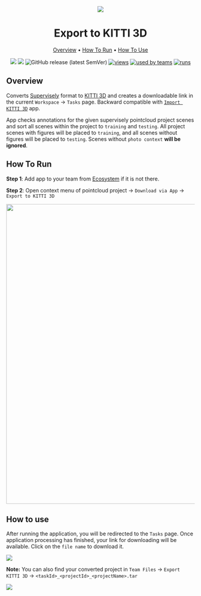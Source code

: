 <div align="center" markdown>
<img src="https://i.imgur.com/A8zjTub.png"/>

# Export to KITTI 3D

<p align="center">
  <a href="#Overview">Overview</a> •
  <a href="#How-To-Run">How To Run</a> •
  <a href="#How-To-Use">How To Use</a>
</p>
  
[![](https://img.shields.io/badge/supervisely-ecosystem-brightgreen)](https://ecosystem.supervise.ly/apps/supervisely-ecosystem/export-to-kitti-3d)
[![](https://img.shields.io/badge/slack-chat-green.svg?logo=slack)](https://supervise.ly/slack)
![GitHub release (latest SemVer)](https://img.shields.io/github/v/release/supervisely-ecosystem/export-to-kitti-3d)
[![views](https://app.supervise.ly/public/api/v3/ecosystem.counters?repo=supervisely-ecosystem/export-to-kitti-3d&counter=views&label=views)](https://supervise.ly)
[![used by teams](https://app.supervise.ly/public/api/v3/ecosystem.counters?repo=supervisely-ecosystem/export-to-kitti-3d&counter=downloads&label=used%20by%20teams)](https://supervise.ly)
[![runs](https://app.supervise.ly/public/api/v3/ecosystem.counters?repo=supervisely-ecosystem/export-to-kitti-3d&counter=runs&label=runs&123)](https://supervise.ly)

</div>

## Overview
Converts [Supervisely](https://docs.supervise.ly/data-organization/00_ann_format_navi) format to [KITTI 3D](http://www.cvlibs.net/datasets/kitti/) and creates a downloadable link in the current `Workspace` -> `Tasks` page. Backward compatible with [`Import KITTI 3D`](https://github.com/supervisely-ecosystem/import-kitti-3d) app.

App checks annotations for the given supervisely pointcloud project scenes and sort all scenes within the project to `training` and `testing`. All project scenes with figures will be placed to `training`, and all scenes without figures will be placed to `testing`. Scenes without `photo context` **will be ignored**.

## How To Run 
**Step 1**: Add app to your team from [Ecosystem](https://ecosystem.supervise.ly/apps/export-to-kitti-3d) if it is not there.

**Step 2**: Open context menu of pointcloud project -> `Download via App` -> `Export to KITTI 3D` 

<img src="https://i.imgur.com/2cPINcd.png" width="800px"/>

## How to use

After running the application, you will be redirected to the `Tasks` page. Once application processing has finished, your link for downloading will be available. Click on the `file name` to download it.

<img src="https://i.imgur.com/czaTszd.png"/>

**Note:** You can also find your converted project in `Team Files` -> `Export KITTI 3D` -> `<taskId>_<projectId>_<projectName>.tar`

<img src="https://i.imgur.com/vSeLNzs.png"/>

